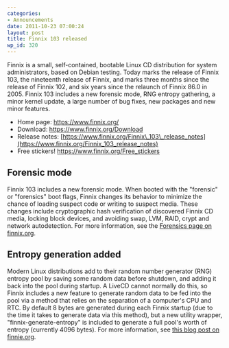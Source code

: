 ```yaml
---
categories:
- Announcements
date: 2011-10-23 07:00:24
layout: post
title: Finnix 103 released
wp_id: 320
---
```

Finnix is a small, self-contained, bootable Linux CD distribution for system administrators, based on Debian testing. Today marks the release of Finnix 103, the nineteenth release of Finnix, and marks three months since the release of Finnix 102, and six years since the relaunch of Finnix 86.0 in 2005. Finnix 103 includes a new forensic mode, RNG entropy gathering, a minor kernel update, a large number of bug fixes, new packages and new minor features.

  * Home page: <https://www.finnix.org/>
  * Download: <https://www.finnix.org/Download>
  * Release notes: [https://www.finnix.org/Finnix\_103\_release_notes](https://www.finnix.org/Finnix_103_release_notes)
  * Free stickers! <https://www.finnix.org/Free_stickers>

## Forensic mode

Finnix 103 includes a new forensic mode. When booted with the "forensic" or "forensics" boot flags, Finnix changes its behavior to minimize the chance of loading suspect code or writing to suspect media. These changes include cryptographic hash verification of discovered Finnix CD media, locking block devices, and avoiding swap, LVM, RAID, crypt and network autodetection. For more information, see the [Forensics page on finnix.org](https://www.finnix.org/Forensics).

## Entropy generation added

Modern Linux distributions add to their random number generator (RNG) entropy pool by saving some random data before shutdown, and adding it back into the pool during startup. A LiveCD cannot normally do this, so Finnix includes a new feature to generate random data to be fed into the pool via a method that relies on the separation of a computer's CPU and RTC. By default 8 bytes are generated during each Finnix startup (due to the time it takes to generate data via this method), but a new utility wrapper, "finnix-generate-entropy" is included to generate a full pool's worth of entropy (currently 4096 bytes). For more information, see [this blog post on finnie.org](https://www.finnie.org/2011/09/25/introducing-twuewand/).
